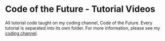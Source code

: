 # Code of the Future - Tutorial Videos 
All tutorial code taught on my coding channel, Code of the Future. Every tutorial is separated into its own folder. For more information, please see my [coding channel](https://www.youtube.com/@CodeoftheFuture).